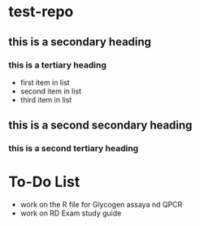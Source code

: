 # test-repo
## this is a secondary heading
### this is a tertiary heading
* first item in list 
* second item in list
* third item in list
## this is a second secondary heading
### this is a second tertiary heading
# To-Do List
* work on the R file for Glycogen assaya nd QPCR
* work on RD Exam study guide
